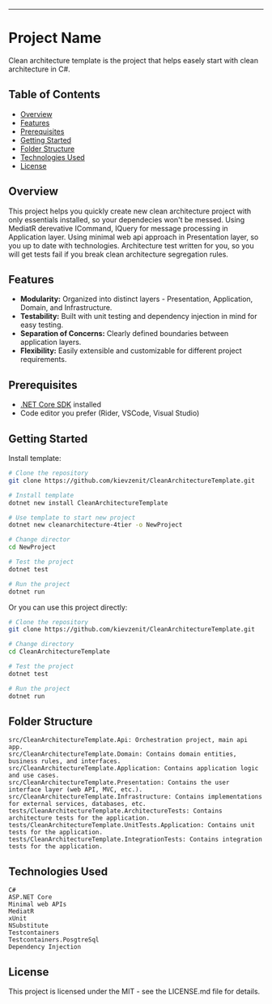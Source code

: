 ---
# Project Name
Clean architecture template is the project that helps easely start with clean architecture in C#.

## Table of Contents
- [Overview](#overview)
- [Features](#features)
- [Prerequisites](#prerequisites)
- [Getting Started](#getting-started)
- [Folder Structure](#folder-structure)
- [Technologies Used](#technologies-used)
- [License](#license)

## Overview
This project helps you quickly create new clean architecture project with only essentials installed, so your dependecies won't be messed. Using MediatR derevative ICommand, IQuery for message processing in Application layer. Using minimal web api approach in Presentation layer, so you up to date with technologies. Architecture test written for you, so you will get tests fail if you break clean architecture segregation rules.

## Features
- **Modularity:** Organized into distinct layers - Presentation, Application, Domain, and Infrastructure.
- **Testability:** Built with unit testing and dependency injection in mind for easy testing.
- **Separation of Concerns:** Clearly defined boundaries between application layers.
- **Flexibility:** Easily extensible and customizable for different project requirements.

## Prerequisites
- [.NET Core SDK](https://dotnet.microsoft.com/download) installed
- Code editor you prefer (Rider, VSCode, Visual Studio)

## Getting Started

Install template:
```bash
# Clone the repository
git clone https://github.com/kievzenit/CleanArchitectureTemplate.git

# Install template
dotnet new install CleanArchitectureTemplate

# Use template to start new project
dotnet new cleanarchitecture-4tier -o NewProject

# Change director
cd NewProject

# Test the project
dotnet test

# Run the project
dotnet run
```

Or you can use this project directly:

```bash
# Clone the repository
git clone https://github.com/kievzenit/CleanArchitectureTemplate.git

# Change directory
cd CleanArchitectureTemplate

# Test the project
dotnet test

# Run the project
dotnet run
```

## Folder Structure

    src/CleanArchitectureTemplate.Api: Orchestration project, main api app.
    src/CleanArchitectureTemplate.Domain: Contains domain entities, business rules, and interfaces.
    src/CleanArchitectureTemplate.Application: Contains application logic and use cases.
    src/CleanArchitectureTemplate.Presentation: Contains the user interface layer (web API, MVC, etc.).
    src/CleanArchitectureTemplate.Infrastructure: Contains implementations for external services, databases, etc.
    tests/CleanArchitectureTemplate.ArchitectureTests: Contains architecture tests for the application.
    tests/CleanArchitectureTemplate.UnitTests.Application: Contains unit tests for the application.
    tests/CleanArchitectureTemplate.IntegrationTests: Contains integration tests for the application.

## Technologies Used

    C#
    ASP.NET Core
    Minimal web APIs
    MediatR
    xUnit
    NSubstitute
    Testcontainers
    Testcontainers.PosgtreSql
    Dependency Injection

## License

This project is licensed under the MIT - see the LICENSE.md file for details.
